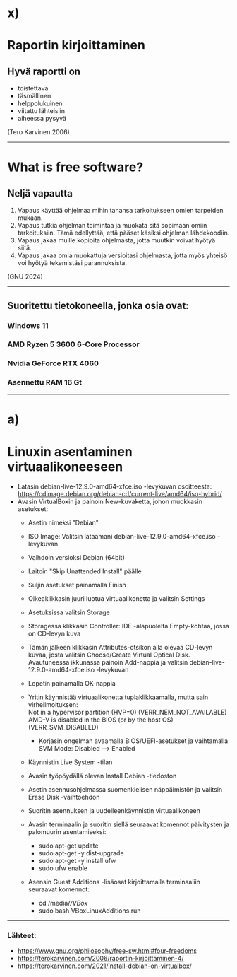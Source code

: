 # x)
# Raportin kirjoittaminen
## Hyvä raportti on

- toistettava
- täsmällinen
- helppolukuinen
- viitattu lähteisiin
- aiheessa pysyvä

(Tero Karvinen 2006)

---

# What is free software?

## Neljä vapautta
1. Vapaus käyttää ohjelmaa mihin tahansa tarkoitukseen omien tarpeiden mukaan.
2. Vapaus tutkia ohjelman toimintaa ja muokata sitä sopimaan omiin tarkoituksiin. Tämä edellyttää, että pääset käsiksi ohjelman lähdekoodiin.
3. Vapaus jakaa muille kopioita ohjelmasta, jotta muutkin voivat hyötyä siitä.
4. Vapaus jakaa omia muokattuja versioitasi ohjelmasta, jotta myös yhteisö voi hyötyä tekemistäsi parannuksista.

(GNU 2024)

---

## Suoritettu tietokoneella, jonka osia ovat:
### Windows 11
### AMD Ryzen 5 3600 6-Core Processor 
### Nvidia GeForce RTX 4060
### Asennettu RAM 16 Gt

---
# a)
# Linuxin asentaminen virtuaalikoneeseen

- Latasin debian-live-12.9.0-amd64-xfce.iso -levykuvan osoitteesta:  
  https://cdimage.debian.org/debian-cd/current-live/amd64/iso-hybrid/
- Avasin VirtualBoxin ja painoin New-kuvaketta, johon muokkasin asetukset:
  - Asetin nimeksi "Debian"
  - ISO Image: Valitsin lataamani debian-live-12.9.0-amd64-xfce.iso -levykuvan
  - Vaihdoin versioksi Debian (64bit)
  - Laitoin "Skip Unattended Install" päälle
  - Suljin asetukset painamalla Finish

  - Oikeaklikkasin juuri luotua virtuaalikonetta ja valitsin Settings
  - Asetuksissa valitsin Storage
  - Storagessa klikkasin Controller: IDE -alapuolelta Empty-kohtaa, jossa on CD-levyn kuva
  - Tämän jälkeen klikkasin Attributes-otsikon alla olevaa CD-levyn kuvaa, josta valitsin Choose/Create Virtual Optical Disk. Avautuneessa ikkunassa painoin Add-nappia ja valitsin debian-live-12.9.0-amd64-xfce.iso -levykuvan
  - Lopetin painamalla OK-nappia

  - Yritin käynnistää virtuaalikonetta tuplaklikkaamalla, mutta sain virheilmoituksen:  
    Not in a hypervisor partition (HVP=0) (VERR_NEM_NOT_AVAILABLE)  
    AMD-V is disabled in the BIOS (or by the host OS) (VERR_SVM_DISABLED)
    - Korjasin ongelman avaamalla BIOS/UEFI-asetukset ja vaihtamalla SVM Mode: Disabled --> Enabled
  - Käynnistin Live System -tilan
  - Avasin työpöydällä olevan Install Debian -tiedoston
  - Asetin asennusohjelmassa suomenkielisen näppäimistön ja valitsin Erase Disk -vaihtoehdon
  - Suoritin asennuksen ja uudelleenkäynnistin virtuaalikoneen

  - Avasin terminaalin ja suoritin siellä seuraavat komennot päivitysten ja palomuurin asentamiseksi:
    - sudo apt-get update
    - sudo apt-get -y dist-upgrade
    - sudo apt-get -y install ufw
    - sudo ufw enable

  - Asensin Guest Additions -lisäosat kirjoittamalla terminaaliin seuraavat komennot:
    - cd /media/*/VBox*
    - sudo bash VBoxLinuxAdditions.run

---

### Lähteet:
- https://www.gnu.org/philosophy/free-sw.html#four-freedoms
- https://terokarvinen.com/2006/raportin-kirjoittaminen-4/
- https://terokarvinen.com/2021/install-debian-on-virtualbox/
